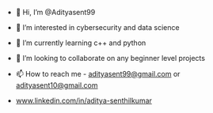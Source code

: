 - 👋 Hi, I’m @Adityasent99
- 👀 I’m interested in cybersecurity and data science
- 🌱 I’m currently learning c++ and python
- 💞️ I’m looking to collaborate on any beginner level projects 
- 📫 How to reach me - adityasent99@gmail.com or adityasent10@gmail.com

- www.linkedin.com/in/aditya-senthilkumar


<!---
Adityasent99/Adityasent99 is a ✨ special ✨ repository because its `README.md` (this file) appears on your GitHub profile.
You can click the Preview link to take a look at your changes.
--->
